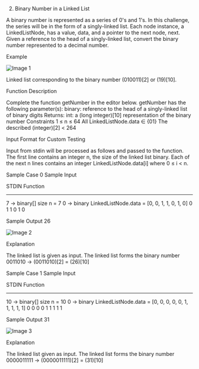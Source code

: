 2. Binary Number in a Linked List

A binary number is represented as a series of 0's and 1's.
In this challenge, the series will be in the form of a singly-linked list.
Each node instance, a LinkedListNode, has a value, data, and a pointer to the next node, next.
Given a reference to the head of a singly-linked list, convert the binary number represented to a decimal number.

Example

![Image 1](https://github.com/LlynS2/HackerRank_Challenges/assets/86667062/98160e37-c9e2-433b-ab6c-b65b0893c88f)


Linked list corresponding to the binary number (010011)[2] or (19)[10].

Function Description

Complete the function getNumber in the editor below.
getNumber has the following parameter(s):
binary:  reference to the head of a singly-linked list of binary digits
Returns:
int: a (long integer)[10] representation of the binary number
Constraints 1 ≤ n ≤ 64 All LinkedListNode.data ∈ {01} The described (integer)[2] < 264

Input Format for Custom Testing

Input from stdin will be processed as follows and passed to the function.
The first line contains an integer n, the size of the linked list binary.
Each of the next n lines contains an integer LinkedListNode.data[i] where 0 ≤ i < n.

Sample Case 0 Sample Input

STDIN    Function
-----    -----
7 →  binary[] size n = 7 0 →  binary LinkedListNode.data = [0, 0, 1, 1, 0, 1, 0] 0
1
1
0
1
0

Sample Output
26

![Image 2](https://github.com/LlynS2/HackerRank_Challenges/assets/86667062/38005a23-0910-476e-bff1-bf0ca951a134)

Explanation

The linked list is given as input.
The linked list forms the binary number 0011010 → (0011010)[2] = (26)[10]

Sample Case 1 Sample Input

STDIN    Function
-----    -----
10 →  binary[]
size n = 10 0     →  binary LinkedListNode.data = [0, 0, 0, 0, 0, 1, 1, 1, 1, 1] 0
0
0
0
1
1
1
1
1

Sample Output
31

![Image 3](https://github.com/LlynS2/HackerRank_Challenges/assets/86667062/dd776dc0-6b0d-4cff-b9df-b11d1e0abb6b)

Explanation

The linked list given as input.
The linked list forms the binary number 0000011111 → (0000011111)[2] = (31)[10]
